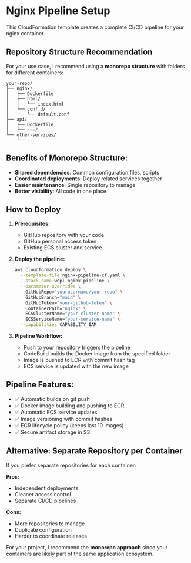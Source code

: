 # Nginx Pipeline Setup

This CloudFormation template creates a complete CI/CD pipeline for your nginx container.

## Repository Structure Recommendation

For your use case, I recommend using a **monorepo structure** with folders for different containers:

```
your-repo/
├── nginx/
│   ├── Dockerfile
│   ├── html/
│   │   └── index.html
│   └── conf.d/
│       └── default.conf
├── api/
│   ├── Dockerfile
│   └── src/
└── other-services/
    └── ...
```

## Benefits of Monorepo Structure:
- **Shared dependencies**: Common configuration files, scripts
- **Coordinated deployments**: Deploy related services together
- **Easier maintenance**: Single repository to manage
- **Better visibility**: All code in one place

## How to Deploy

1. **Prerequisites:**
   - GitHub repository with your code
   - GitHub personal access token
   - Existing ECS cluster and service

2. **Deploy the pipeline:**
   ```bash
   aws cloudformation deploy \
     --template-file nginx-pipeline-cf.yaml \
     --stack-name wepl-nginx-pipeline \
     --parameter-overrides \
       GitHubRepo="yourusername/your-repo" \
       GitHubBranch="main" \
       GitHubToken="your-github-token" \
       ContainerPath="nginx" \
       ECSClusterName="your-cluster-name" \
       ECSServiceName="your-service-name" \
     --capabilities CAPABILITY_IAM
   ```

3. **Pipeline Workflow:**
   - Push to your repository triggers the pipeline
   - CodeBuild builds the Docker image from the specified folder
   - Image is pushed to ECR with commit hash tag
   - ECS service is updated with the new image

## Pipeline Features:
- ✅ Automatic builds on git push
- ✅ Docker image building and pushing to ECR
- ✅ Automatic ECS service updates
- ✅ Image versioning with commit hashes
- ✅ ECR lifecycle policy (keeps last 10 images)
- ✅ Secure artifact storage in S3

## Alternative: Separate Repository per Container

If you prefer separate repositories for each container:

**Pros:**
- Independent deployments
- Cleaner access control
- Separate CI/CD pipelines

**Cons:**
- More repositories to manage
- Duplicate configuration
- Harder to coordinate releases

For your project, I recommend the **monorepo approach** since your containers are likely part of the same application ecosystem.
